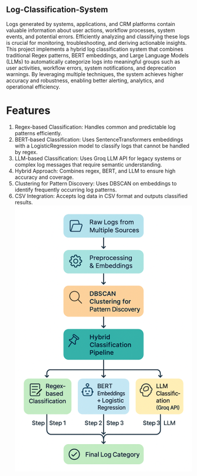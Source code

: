 ## Log-Classification-System
Logs generated by systems, applications, and CRM platforms contain valuable information about user actions, workflow processes, system events, and potential errors. Efficiently analyzing and classifying these logs is crucial for monitoring, troubleshooting, and deriving actionable insights. This project implements a hybrid log classification system that combines traditional Regex patterns, BERT embeddings, and Large Language Models (LLMs) to automatically categorize logs into meaningful groups such as user activities, workflow errors, system notifications, and deprecation warnings. By leveraging multiple techniques, the system achieves higher accuracy and robustness, enabling better alerting, analytics, and operational efficiency.

# Features
1. Regex-based Classification: Handles common and predictable log patterns efficiently.
2. BERT-based Classification: Uses SentenceTransformers embeddings with a LogisticRegression model to classify logs that cannot be handled by regex.
3. LLM-based Classification: Uses Groq LLM API for legacy systems or complex log messages that require semantic understanding.
4. Hybrid Approach: Combines regex, BERT, and LLM to ensure high accuracy and coverage.
5. Clustering for Pattern Discovery: Uses DBSCAN on embeddings to identify frequently occurring log patterns.
6. CSV Integration: Accepts log data in CSV format and outputs classified results.
![Alt text](Log_Classification_flow_chart.png)



